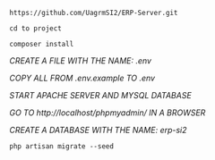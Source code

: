 ``https://github.com/UagrmSI2/ERP-Server.git``

``cd to project``

``composer install``

*CREATE A FILE WITH THE NAME: .env*

*COPY ALL FROM .env.example TO .env*

*START APACHE SERVER AND MYSQL DATABASE*

*GO TO http://localhost/phpmyadmin/ IN A BROWSER*

*CREATE A DATABASE WITH THE NAME: erp-si2*

``php artisan migrate --seed``

